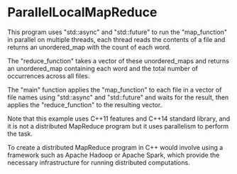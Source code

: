 # ParallelLocalMapReduce

This program uses "std::async" and "std::future" to run the "map_function" in parallel on multiple threads, each thread reads the contents of a file and returns an unordered_map with the count of each word.

The "reduce_function" takes a vector of these unordered_maps and returns an unordered_map containing each word and the total number of occurrences across all files.

The "main" function applies the "map_function" to each file in a vector of file names using "std::async" and "std::future" and waits for the result, then applies the "reduce_function" to the resulting vector.

Note that this example uses C++11 features and C++14 standard library, and it is not a distributed MapReduce program but it uses parallelism to perform the task.

To create a distributed MapReduce program in C++ would involve using a framework such as Apache Hadoop or Apache Spark, which provide the necessary infrastructure for running distributed computations. 

